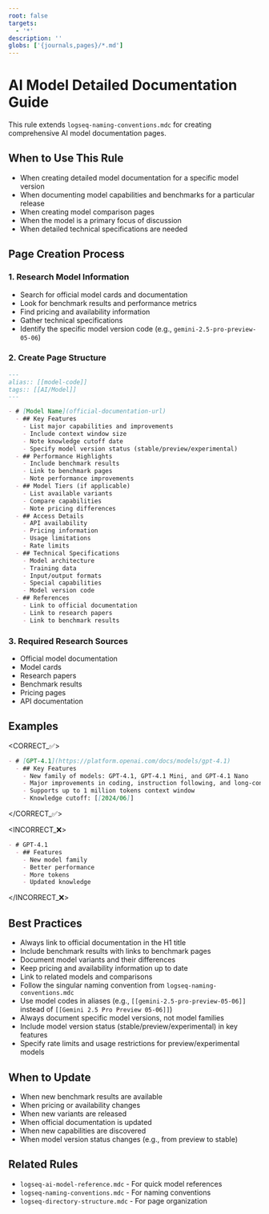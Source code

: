 ```yaml
---
root: false
targets:
  - '*'
description: ''
globs: ['{journals,pages}/*.md']
---
```

# AI Model Detailed Documentation Guide
This rule extends `logseq-naming-conventions.mdc` for creating comprehensive AI model documentation pages.

## When to Use This Rule
- When creating detailed model documentation for a specific model version
- When documenting model capabilities and benchmarks for a particular release
- When creating model comparison pages
- When the model is a primary focus of discussion
- When detailed technical specifications are needed

## Page Creation Process

### 1. Research Model Information
- Search for official model cards and documentation
- Look for benchmark results and performance metrics
- Find pricing and availability information
- Gather technical specifications
- Identify the specific model version code (e.g., `gemini-2.5-pro-preview-05-06`)

### 2. Create Page Structure
```markdown
---
alias:: [[model-code]]
tags:: [[AI/Model]]
---

- # [Model Name](official-documentation-url)
  - ## Key Features
    - List major capabilities and improvements
    - Include context window size
    - Note knowledge cutoff date
    - Specify model version status (stable/preview/experimental)
  - ## Performance Highlights
    - Include benchmark results
    - Link to benchmark pages
    - Note performance improvements
  - ## Model Tiers (if applicable)
    - List available variants
    - Compare capabilities
    - Note pricing differences
  - ## Access Details
    - API availability
    - Pricing information
    - Usage limitations
    - Rate limits
  - ## Technical Specifications
    - Model architecture
    - Training data
    - Input/output formats
    - Special capabilities
    - Model version code
  - ## References
    - Link to official documentation
    - Link to research papers
    - Link to benchmark results
```

### 3. Required Research Sources
- Official model documentation
- Model cards
- Research papers
- Benchmark results
- Pricing pages
- API documentation

## Examples

<CORRECT_✅>
```markdown
- # [GPT-4.1](https://platform.openai.com/docs/models/gpt-4.1)
  - ## Key Features
    - New family of models: GPT-4.1, GPT-4.1 Mini, and GPT-4.1 Nano
    - Major improvements in coding, instruction following, and long-context understanding
    - Supports up to 1 million tokens context window
    - Knowledge cutoff: [[2024/06]]
```
</CORRECT_✅>

<INCORRECT_❌>
```markdown
- # GPT-4.1
  - ## Features
    - New model family
    - Better performance
    - More tokens
    - Updated knowledge
```
</INCORRECT_❌>

## Best Practices
- Always link to official documentation in the H1 title
- Include benchmark results with links to benchmark pages
- Document model variants and their differences
- Keep pricing and availability information up to date
- Link to related models and comparisons
- Follow the singular naming convention from `logseq-naming-conventions.mdc`
- Use model codes in aliases (e.g., `[[gemini-2.5-pro-preview-05-06]]` instead of `[[Gemini 2.5 Pro Preview 05-06]]`)
- Always document specific model versions, not model families
- Include model version status (stable/preview/experimental) in key features
- Specify rate limits and usage restrictions for preview/experimental models

## When to Update
- When new benchmark results are available
- When pricing or availability changes
- When new variants are released
- When official documentation is updated
- When new capabilities are discovered
- When model version status changes (e.g., from preview to stable)

## Related Rules
- `logseq-ai-model-reference.mdc` - For quick model references
- `logseq-naming-conventions.mdc` - For naming conventions
- `logseq-directory-structure.mdc` - For page organization

